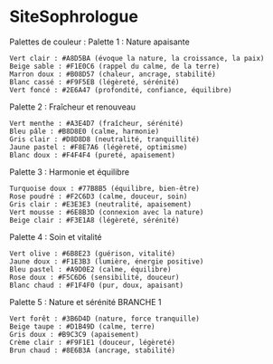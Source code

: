 # SiteSophrologue

Palettes de couleur :
Palette 1 : Nature apaisante

    Vert clair : #A8D5BA (évoque la nature, la croissance, la paix)
    Beige sable : #F1E0C6 (rappel du calme, de la terre)
    Marron doux : #B08D57 (chaleur, ancrage, stabilité)
    Blanc cassé : #F9F5EB (légèreté, sérénité)
    Vert foncé : #2E6A47 (profondité, confiance, équilibre)

Palette 2 : Fraîcheur et renouveau

    Vert menthe : #A3E4D7 (fraîcheur, sérénité)
    Bleu pâle : #B8D8E0 (calme, harmonie)
    Gris clair : #D8D8D8 (neutralité, tranquillité)
    Jaune pastel : #F8E7A6 (légèreté, optimisme)
    Blanc doux : #F4F4F4 (pureté, apaisement)

Palette 3 : Harmonie et équilibre

    Turquoise doux : #77B8B5 (équilibre, bien-être)
    Rose poudré : #F2C6D3 (calme, douceur, soin)
    Gris clair : #E3E3E3 (neutralité, apaisement)
    Vert mousse : #6E8B3D (connexion avec la nature)
    Beige clair : #F3E1A8 (légèreté, sérénité)

Palette 4 : Soin et vitalité

    Vert olive : #6B8E23 (guérison, vitalité)
    Jaune doux : #F1E3B3 (lumière, énergie positive)
    Bleu pastel : #A9D0E2 (calme, équilibre)
    Rose doux : #F5C6D6 (sensibilité, douceur)
    Blanc chaud : #F1F4F0 (pur, doux, apaisant)

Palette 5 : Nature et sérénité  BRANCHE 1

    Vert forêt : #3B6D4D (nature, force tranquille)
    Beige taupe : #D1B49D (calme, terre)
    Gris doux : #B9C3C9 (apaisement)
    Crème clair : #F9F1E1 (douceur, légèreté)
    Brun chaud : #8E6B3A (ancrage, stabilité)